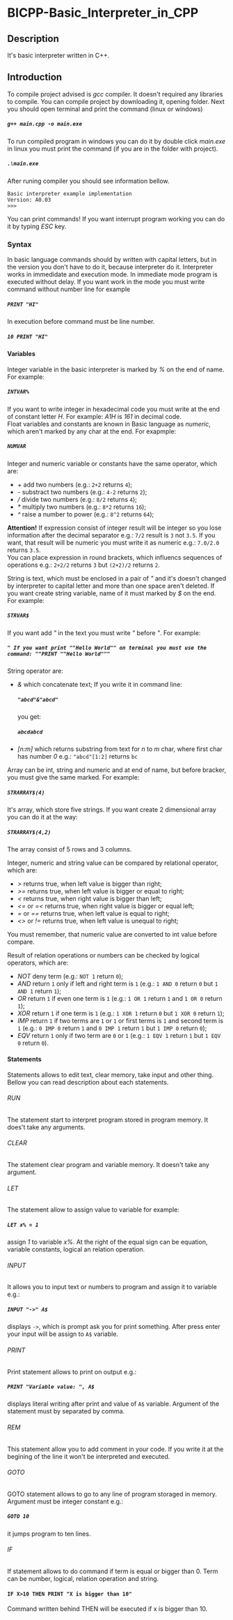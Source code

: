 # BICPP-Basic_Interpreter_in_CPP
## Description
It's basic interpreter written in C++.
## Introduction

To compile project advised is *gcc* compiler. It doesn't required any libraries to compile. You can compile project by downloading it, opening folder. Next you should open terminal and print the command (linux or windows)
##### `g++ main.cpp -o main.exe`
To run compiled program in windows you can do it by double click *main.exe* in linux you must print the command (if you are in the folder with project).
##### `.\main.exe`
After runing compiler you should see information bellow.
```
Basic interpreter example implementation
Version: A0.03
>>>
```
You can print commands!
If you want interrupt program working you can do it by typing *ESC* key.

### Syntax

In basic language commands should by written with capital letters, but in the version you don't have to do it, because interpreter do it.
Interpreter works in immedidate and execution mode. In immediate mode program is executed without delay. If you want work in the mode you must write command without number line for example
##### `PRINT "HI"`
In execution before command must be line number.
##### `10 PRINT "HI"`

#### Variables
Integer variable in the basic interpreter is marked by *%* on the end of name. For example:
##### `INTVAR%`
If you want to write integer in hexadecimal code you must write at the end of constant letter *H*. For example: *A1H* is *161* in decimal code.  
Float variables and constants are known in Basic language as *numeric*, which aren't marked by any char at the end. For exapmple:
##### `NUMVAR`
Integer and numeric variable or constants have the same operator, which are:
- *+* add two numbers (e.g.: `2+2` returns `4`);
- *-* substract two numbers (e.g.: `4-2` returns `2`);
- */* divide two numbers (e.g.: `8/2` returns `4`);
- *\** multiply two numbers (e.g.: `8*2` returns `16`);
- *^* raise a number to power (e.g.: `8^2` returns `64`);

 **Attention!** If expression consist of integer result will be integer so you lose information after the decimal separator e.g.: `7/2` result is `3` not `3.5`. If you want, that result will be numeric you must write it as numeric e.g.: `7.0/2.0` returns `3.5`.  
 You can place expression in round brackets, which influencs sequences of operations e.g.: `2+2/2` returns `3` but  `(2+2)/2` returns `2`.

String is text, which must be enclosed in a pair of *"* and it's doesn't changed by interpreter to capital letter and more than one space aren't deleted. If you want create string variable, name of it must marked by *$* on the end. For example:
##### `STRVAR$`
If you want add *"* in the text you must write *"* before *"*. For example:
##### `" If you want print ""Hello World"" on terminal you must use the command: ""PRINT ""Hello World"""`
String operator are:
-   *&* which concatenate text;
    If you write it in command line:
    ##### `"abcd"&"abcd"`
    you get:
    ##### `abcdabcd`
-   *[n:m]* which returns substring from text for *n* to *m* char, where first char has number *0* e.g.: `"abcd"[1:2]` returns `bc`

Array can be int, string and numeric and at end of name, but before bracker, you must give the same marked. For example:
##### `STRARRAY$(4)`
It's array, which store five strings. If you want create 2 dimensional array you can do it at the way:
##### `STRARRAY$(4,2)`
The array consist of 5 rows and 3 columns.

Integer, numeric and string value can be compared by relational operator, which are:
- *>* returns true, when left value is bigger than right;
- *>=* returns true, when left value is bigger or equal to right;
- *<* returns true, when right value is bigger than left;
- *<=* or *=<* returns true, when right value is bigger or equal left;
- *=* or *==* returns true, when left value is equal to right;
- *<>* or *!=* returns true, when left value is unequal to right;

You must remember, that numeric value are converted to int value before compare.

Result of relation operations or numbers can be checked by logical operators, which are:
- *NOT* deny term (e.g.: `NOT 1` return `0`);
- *AND* return `1` only if left and right term is `1` (e.g.: `1 AND 0` return `0` but `1 AND 1` return `1`);
- *OR* return `1` if even one term is `1` (e.g.: `1 OR 1` return `1` and `1 OR 0` return `1`);
- *XOR* return `1` if one term is `1` (e.g.: `1 XOR 1` return `0` but `1 XOR 0` return `1`);
- *IMP* return `1` if two terms are `1` or `1` or first terms is `1` and second term is `1` (e.g.: `0 IMP 0` return `1` and `0 IMP 1` return `1` but `1 IMP 0` return `0`);
- *EQV* return `1` only if two term are `0` or `1` (e.g.: `1 EQV 1` return `1` but `1 EQV 0` return `0`).

#### Statements

Statements allows to edit text, clear memory, take input and other thing. Bellow you can read description about each statements.

###### RUN
The statement start to interpret program stored in program memory. It does't take any arguments.
###### CLEAR
The statement clear program and variable memory. It doesn't take any argument.
###### LET
The statement allow to assign value to variable for example:
##### `LET x% = 1`
assign *1* to variable *x%*. At the right of the equal sign can be equation, variable constants, logical an relation operation.
###### INPUT
It allows you to input text or numbers to program and assign it to variable e.g.:
##### `INPUT "->" A$`
displays `->`, which is prompt ask you for print something. After press enter your input will be assign to `A$` variable.
###### PRINT
Print statement allows to print on output e.g.:
##### `PRINT "Variable value: ", A$`
displays literal writing after print and value of `A$` variable. Argument of the statement must by separated by comma. 
###### REM
This statement allow you to add comment in your code. If you write it at the begining of the line it won't be interpreted and executed.
###### GOTO
GOTO statement allows to go to any line of program storaged in memory. Argument must be integer constant e.g.:
##### `GOTO 10`
it jumps program to ten lines.

###### IF
If statement allows to do command if term is equal or bigger than 0. Term can be number, logical, relation operation and string.
#### `IF X>10 THEN PRINT "X is bigger than 10"`
Command written behind THEN will be executed if x is bigger than 10.

  